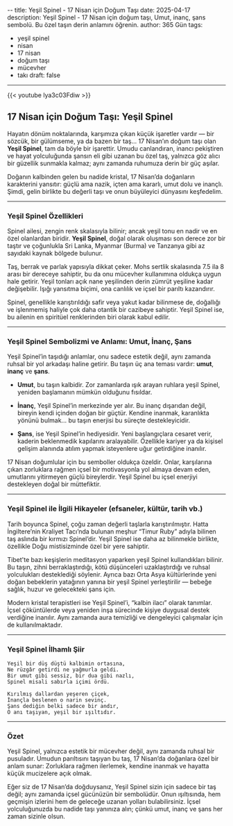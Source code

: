 --
title: Yeşil Spinel - 17 Nisan için Doğum Taşı
date: 2025-04-17
description: Yeşil Spinel - 17 Nisan için doğum taşı, Umut, inanç, şans sembolü. Bu özel taşın derin anlamını öğrenin.
author: 365 Gün
tags:
  - yeşil spinel
  - nisan
  - 17 nisan
  - doğum taşı
  - mücevher
  - takı
draft: false
---

{{< youtube lya3c03Fdiw >}}

## 17 Nisan için Doğum Taşı: Yeşil Spinel

Hayatın dönüm noktalarında, karşımıza çıkan küçük işaretler vardır — bir sözcük, bir gülümseme, ya da bazen bir taş... 17 Nisan’ın doğum taşı olan **Yeşil Spinel**, tam da böyle bir işarettir. Umudu canlandıran, inancı pekiştiren ve hayat yolculuğunda şansın eli gibi uzanan bu özel taş, yalnızca göz alıcı bir güzellik sunmakla kalmaz; aynı zamanda ruhumuza derin bir güç aşılar.

Doğanın kalbinden gelen bu nadide kristal, 17 Nisan’da doğanların karakterini yansıtır: güçlü ama nazik, içten ama kararlı, umut dolu ve inançlı. Şimdi, gelin birlikte bu değerli taşı ve onun büyüleyici dünyasını keşfedelim.

---

### Yeşil Spinel Özellikleri

Spinel ailesi, zengin renk skalasıyla bilinir; ancak yeşil tonu en nadir ve en özel olanlardan biridir. **Yeşil Spinel**, doğal olarak oluşması son derece zor bir taştır ve çoğunlukla Sri Lanka, Myanmar (Burma) ve Tanzanya gibi az sayıdaki kaynak bölgede bulunur.

Taş, berrak ve parlak yapısıyla dikkat çeker. Mohs sertlik skalasında 7.5 ila 8 arası bir dereceye sahiptir, bu da onu mücevher kullanımına oldukça uygun hale getirir. Yeşil tonları açık nane yeşilinden derin zümrüt yeşiline kadar değişebilir. Işığı yansıtma biçimi, ona canlılık ve içsel bir parıltı kazandırır.

Spinel, genellikle karıştırıldığı safir veya yakut kadar bilinmese de, doğallığı ve işlenmemiş haliyle çok daha otantik bir cazibeye sahiptir. Yeşil Spinel ise, bu ailenin en spiritüel renklerinden biri olarak kabul edilir.

---

### Yeşil Spinel Sembolizmi ve Anlamı: Umut, İnanç, Şans

Yeşil Spinel’in taşıdığı anlamlar, onu sadece estetik değil, aynı zamanda ruhsal bir yol arkadaşı haline getirir. Bu taşın üç ana teması vardır: **umut**, **inanç** ve **şans**.

- **Umut**, bu taşın kalbidir. Zor zamanlarda ışık arayan ruhlara yeşil Spinel, yeniden başlamanın mümkün olduğunu fısıldar.
    
- **İnanç**, Yeşil Spinel’in merkezinde yer alır. Bu inanç dışarıdan değil, bireyin kendi içinden doğan bir güçtür. Kendine inanmak, karanlıkta yönünü bulmak… bu taşın enerjisi bu süreçte destekleyicidir.
    
- **Şans**, ise Yeşil Spinel’in hediyesidir. Yeni başlangıçlara cesaret verir, kaderin beklenmedik kapılarını aralayabilir. Özellikle kariyer ya da kişisel gelişim alanında atılım yapmak isteyenlere uğur getirdiğine inanılır.
    

17 Nisan doğumlular için bu semboller oldukça özeldir. Onlar, karşılarına çıkan zorluklara rağmen içsel bir motivasyonla yol almaya devam eden, umutlarını yitirmeyen güçlü bireylerdir. Yeşil Spinel bu içsel enerjiyi destekleyen doğal bir müttefiktir.

---

### Yeşil Spinel ile İlgili Hikayeler (efsaneler, kültür, tarih vb.)

Tarih boyunca Spinel, çoğu zaman değerli taşlarla karıştırılmıştır. Hatta İngiltere’nin Kraliyet Tacı’nda bulunan meşhur “Timur Ruby” adıyla bilinen taş aslında bir kırmızı Spinel’dir. Yeşil Spinel ise daha az bilinmekle birlikte, özellikle Doğu mistisizminde özel bir yere sahiptir.

Tibet'te bazı keşişlerin meditasyon yaparken yeşil Spinel kullandıkları bilinir. Bu taşın, zihni berraklaştırdığı, kötü düşünceleri uzaklaştırdığı ve ruhsal yolculukları desteklediği söylenir. Ayrıca bazı Orta Asya kültürlerinde yeni doğan bebeklerin yatağının yanına bir yeşil Spinel yerleştirilir — bebeğe sağlık, huzur ve gelecekteki şans için.

Modern kristal terapistleri ise Yeşil Spinel’i, “kalbin ilacı” olarak tanımlar. İçsel çöküntülerde veya yeniden inşa sürecinde kişiye duygusal destek verdiğine inanılır. Aynı zamanda aura temizliği ve dengeleyici çalışmalar için de kullanılmaktadır.

---

### Yeşil Spinel İlhamlı Şiir

```
Yeşil bir düş düştü kalbimin ortasına,  
Ne rüzgâr getirdi ne yağmurla geldi.  
Bir umut gibi sessiz, bir dua gibi nazlı,  
Spinel misali sabırla içimi ördü.

Kırılmış dallardan yeşeren çiçek,  
İnançla beslenen o narin sevinç.  
Şans dediğin belki sadece bir andır,  
O anı taşıyan, yeşil bir ışıltıdır.
```

---

### Özet

Yeşil Spinel, yalnızca estetik bir mücevher değil, aynı zamanda ruhsal bir pusuladır. Umudun parıltısını taşıyan bu taş, 17 Nisan’da doğanlara özel bir anlam sunar: Zorluklara rağmen ilerlemek, kendine inanmak ve hayatta küçük mucizelere açık olmak.

Eğer siz de 17 Nisan’da doğduysanız, Yeşil Spinel sizin için sadece bir taş değil; aynı zamanda içsel gücünüzün bir sembolüdür. Onun ışıltısında, hem geçmişin izlerini hem de geleceğe uzanan yolları bulabilirsiniz. İçsel yolculuğunuzda bu nadide taşı yanınıza alın; çünkü umut, inanç ve şans her zaman sizinle olsun.